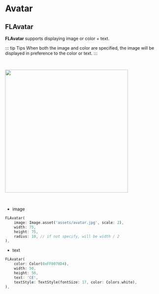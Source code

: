 # Avatar

## FLAvatar

**FLAvatar** supports displaying image or color + text.

::: tip Tips
When both the image and color are specified, the image will be displayed in preference to the color or text.
:::

<br />
<p align="left">
    <img width="400" src="http://abtfun.oss-cn-beijing.aliyuncs.com/img/2019-12-12-avatars.jpeg" />
</p>
<br />

* image

```dart
FLAvatar(
    image: Image.asset('assets/avatar.jpg', scale: 2),
    width: 75,
    height: 75,
    radius: 10, // if not specify, will be width / 2
),
```

* text

```dart
FLAvatar(
    color: Color(0xFF0078D4),
    width: 50,
    height: 50,
    text: 'CE',
    textStyle: TextStyle(fontSize: 17, color: Colors.white),
),
```


